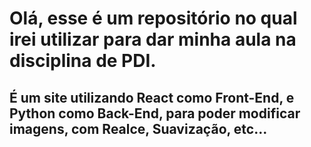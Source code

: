 # Olá, esse é um repositório no qual irei utilizar para dar minha aula na disciplina de PDI.

<h2>É um site utilizando React como Front-End, e Python como Back-End, para poder modificar imagens, com Realce, Suavização, etc...</h2>
